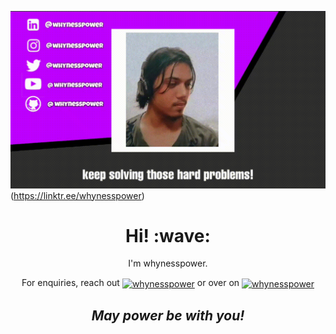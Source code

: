 [![Social banner for whynesspower](https://github.com/whynesspower/whynesspower/blob/main/bang-resources/banner-video.gif)](https://linktr.ee/whynesspower)(https://linktr.ee/whynesspower)
<h1 align='center'> Hi! :wave:</h1>
<p align='center'>
I'm whynesspower.
</p>

<p align='center'>For enquiries, reach out <a href="https://linkedin.com/in/whynesspower" target="blank"><img align="center" src="https://raw.githubusercontent.com/rahuldkjain/github-profile-readme-generator/master/src/images/icons/Social/linked-in-alt.svg" alt="whynesspower" height="18" width="22" /></a> or over on <a href="https://instagram.com/whynesspower/" target="blank"><img align="center" src="https://raw.githubusercontent.com/rahuldkjain/github-profile-readme-generator/master/src/images/icons/Social/instagram.svg" alt="whynesspower" height="18" width="22" /></a></p>

<h2 align='center'><i>May power be with you!</i></h2>
